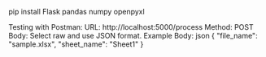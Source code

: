 pip install Flask pandas numpy openpyxl


Testing with Postman:
URL: http://localhost:5000/process
Method: POST
Body: Select raw and use JSON format.
Example Body:
json
{
    "file_name": "sample.xlsx",
    "sheet_name": "Sheet1"
}
